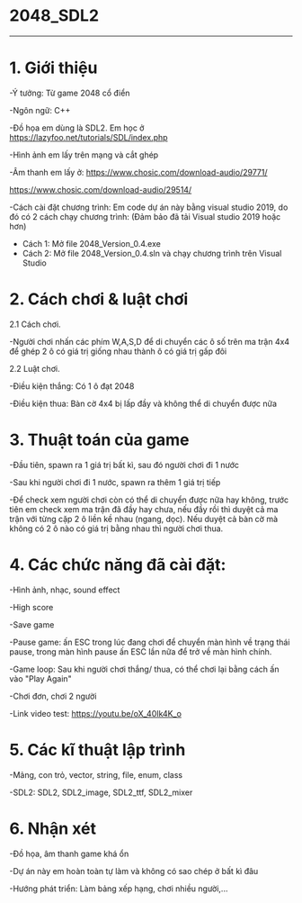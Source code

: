 # 2048_SDL2

***

# 1. Giới thiệu

-Ý tưởng: Từ game 2048 cổ điển

-Ngôn ngữ: C++

-Đồ họa em dùng là SDL2. Em học ở https://lazyfoo.net/tutorials/SDL/index.php

-Hình ảnh em lấy trên mạng và cắt ghép

-Âm thanh em lấy ở:
https://www.chosic.com/download-audio/29771/

https://www.chosic.com/download-audio/29514/
                   
-Cách cài đặt chương trình: Em code dự án này bằng visual studio 2019, do đó có 2 cách chạy chương trình: (Đảm bảo đã tải Visual studio 2019 hoặc hơn)

  - Cách 1: Mở file 2048_Version_0.4.exe
  - Cách 2: Mở file 2048_Version_0.4.sln và chạy chương trình trên Visual Studio 


# 2. Cách chơi & luật chơi

2.1 Cách chơi.

-Người chơi nhấn các phím W,A,S,D để di chuyển các ô số trên ma trận 4x4 để ghép 2 ô có giá trị giống nhau thành ô có giá trị gấp đôi

2.2 Luật chơi.

-Điều kiện thắng: Có 1 ô đạt 2048

-Điều kiện thua: Bàn cờ 4x4 bị lấp đầy và không thể di chuyển được nữa

# 3. Thuật toán của game

-Đầu tiên, spawn ra 1 giá trị bất kì, sau đó người chơi đi 1 nước

-Sau khi người chơi đi 1 nước, spawn ra thêm 1 giá trị tiếp 

-Để check xem người chơi còn có thể di chuyển được nữa hay không, trước tiên em check xem ma trận đã đầy hay chưa, nếu đầy rồi thì duyệt cả ma trận với từng cặp 2 ô liền kề nhau (ngang, dọc). Nếu duyệt cả bàn cờ mà không có 2 ô nào có giá trị bằng nhau thì người chơi thua.

# 4. Các chức năng đã cài đặt:

-Hình ảnh, nhạc, sound effect

-High score

-Save game

-Pause game: ấn ESC trong lúc đang chơi để chuyển màn hình về trạng thái pause, trong màn hình pause ấn ESC lần nữa để trở về màn hình chính.

-Game loop: Sau khi người chơi thắng/ thua, có thể chơi lại bằng cách ấn vào "Play Again"

-Chơi đơn, chơi 2 người

-Link video test: https://youtu.be/oX_40Ik4K_o

# 5. Các kĩ thuật lập trình

-Mảng, con trỏ, vector, string, file, enum, class 

-SDL2: SDL2, SDL2_image, SDL2_ttf, SDL2_mixer

# 6. Nhận xét

-Đồ họa, âm thanh game khá ổn 

-Dự án này em hoàn toàn tự làm và không có sao chép ở bất kì đâu

-Hướng phát triển: Làm bảng xếp hạng, chơi nhiều người,...
